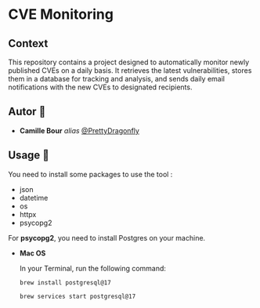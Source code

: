# CVE Monitoring

## Context

This repository contains a project designed to automatically monitor newly published CVEs on a daily basis. It retrieves the latest vulnerabilities, stores them in a database for tracking and analysis, and sends daily email notifications with the new CVEs to designated recipients.

## Autor :bust_in_silhouette:

* **Camille Bour** _alias_ [@PrettyDragonfly](https://github.com/PrettyDragonfly)

## Usage 🚀

You need to install some packages to use the tool :
* json
* datetime
* os
* httpx
* psycopg2

For **psycopg2**, you need to install Postgres on your machine.

* **Mac OS**

    In your Terminal, run the following command:
    
  ``brew install postgresql@17``
   
    ``brew services start postgresql@17``

    